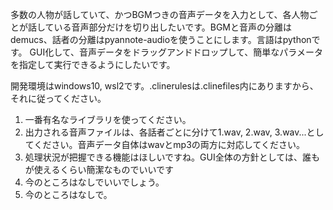 多数の人物が話していて、かつBGMつきの音声データを入力として、各人物ごとが話している音声部分だけを切り出したいです。BGMと音声の分離はdemucs、話者の分離はpyannote-audioを使うことにします。言語はpythonです。
GUI化して、音声データをドラッグアンドドロップして、簡単なパラメータを指定して実行できるようにしたいです。


開発環境はwindows10, wsl2です。.clinerulesは.clinefiles内にありますから、それに従ってください。

1. 一番有名なライブラリを使ってください。
2. 出力される音声ファイルは、各話者ごとに分けて1.wav, 2.wav, 3.wav...としてください。音声データ自体はwavとmp3の両方に対応してください。
3. 処理状況が把握できる機能はほしいですね。GUI全体の方針としては、誰もが使えるくらい簡潔なものでいいです
4. 今のところはなしでいいでしょう。
5. 今のところはなしで。